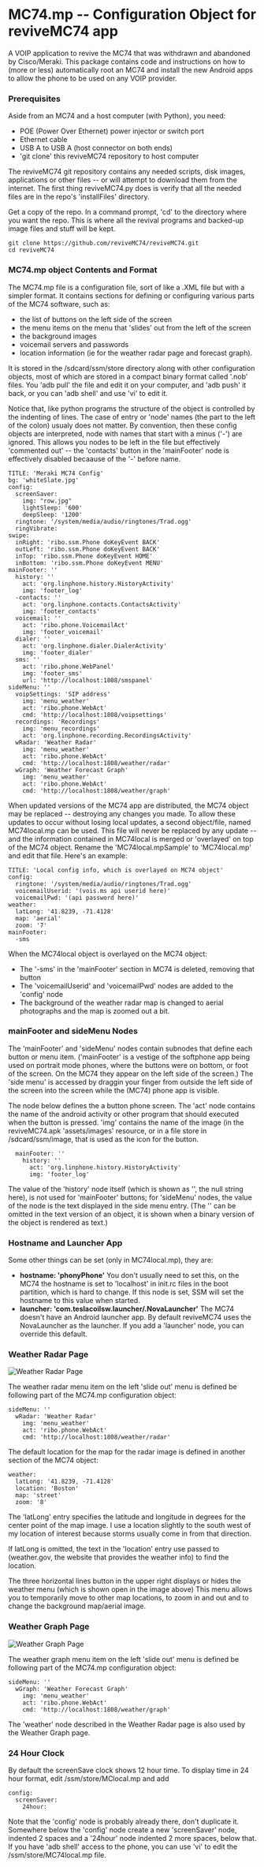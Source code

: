 # MC74.mp -- Configuration Object for reviveMC74 app

A VOIP application to revive the MC74 that was withdrawn and abandoned by Cisco/Meraki.
This package contains code and instructions on how to (more or less) automatically root
an MC74 and install the new Android apps to allow the phone to be used on any VOIP
provider.


### Prerequisites

Aside from an MC74 and a host computer (with Python), you need:

* POE (Power Over Ethernet) power injector or switch port
* Ethernet cable
* USB A to USB A (host connector on both ends)
* 'git clone' this reviveMC74 repository to host computer

The reviveMC74 git repository contains any needed scripts, disk images, applications
or other files -- or will attempt to download them from the internet.  The first thing
reviveMC74.py does is verify that all the needed files are in the repo's 'installFiles'
directory.

Get a copy of the repo. In a command prompt, 'cd' to the directory where you want the 
repo.  This is where all the revival programs and backed-up image files and stuff
will be kept.

    git clone https://github.com/reviveMC74/reviveMC74.git
    cd reviveMC74

### MC74.mp object Contents and Format
The MC74.mp file is a configuration file, sort of like a .XML file but with a simpler format.
It contains sections for defining or configuring various parts of the MC74 software, such as:
* the list of buttons on the left side of the screen
* the menu items on the menu that 'slides' out from the left of the screen
* the background images
* voicemail servers and passwords
* location information (ie for the weather radar page and forecast graph).

It is stored in the /sdcard/ssm/store directory along with other configuration objects, most of which are stored in a compact binary format called '.nob' files.  You 'adb pull' the file and edit it on your computer, and 'adb push' it back, or you can 'adb shell' and use 'vi' to edit it.

Notice that, like python programs the structure of the object is controlled by the indenting of
lines.  The case of entry or 'node' names (the part to the left of the colon) usualy does not matter.
By convention, then these config objects are interpreted, node with names that start with a minus
('-') are ignored.  This allows you nodes to be left in the file but effectively 'commented out'
 -- the 'contacts' button in the 'mainFooter' node is effectively disabled becaause of the '-' before 
name.


    TITLE: 'Meraki MC74 Config'
    bg: 'whiteSlate.jpg'
    config:
      screenSaver:
        img: "row.jpg"
        lightSleep: '600'
        deepSleep: '1200'
      ringtone: '/system/media/audio/ringtones/Trad.ogg'
      ringVibrate:
    swipe:
      inRight: 'ribo.ssm.Phone doKeyEvent BACK'
      outLeft: 'ribo.ssm.Phone doKeyEvent BACK'
      inTop: 'ribo.ssm.Phone doKeyEvent HOME' 
      inBottom: 'ribo.ssm.Phone doKeyEvent MENU' 
    mainFooter: ''
      history: ''
        act: 'org.linphone.history.HistoryActivity'
        img: 'footer_log'
      -contacts: ''
        act: 'org.linphone.contacts.ContactsActivity'
        img: 'footer_contacts'
      voicemail: ''
        act: 'ribo.phone.VoicemailAct'
        img: 'footer_voicemail'
      dialer: ''
        act: 'org.linphone.dialer.DialerActivity'
        img: 'footer_dialer'
      sms: ''
        act: 'ribo.phone.WebPanel'
        img: 'footer_sms'
        url: 'http://localhost:1808/smspanel'
    sideMenu: ''
      voipSettings: 'SIP address'
        img: 'menu_weather'
        act: 'ribo.phone.WebAct'
        cmd: 'http://localhost:1808/voipsettings'
      recordings: 'Recordings'
        img: 'menu_recordings'
        act: 'org.linphone.recording.RecordingsActivity'
      wRadar: 'Weather Radar'
        img: 'menu_weather'
        act: 'ribo.phone.WebAct'
        cmd: 'http://localhost:1808/weather/radar'
      wGraph: 'Weather Forecast Graph'
        img: 'menu_weather'
        act: 'ribo.phone.WebAct'
        cmd: 'http://localhost:1808/weather/graph'

When updated versions of the MC74 app are distributed, the MC74 object may be replaced -- destroying
any changes you made.  To allow these updates to occur without losing local updates, a second
object/file, named MC74local.mp can be used.  This file will never be replaced by any update -- and 
the information contained in MC74local is merged or 'overlayed' on top of the MC74 object.  Rename
the 'MC74local.mpSample' to 'MC74local.mp' and edit that file.  Here's an example:

    TITLE: 'Local config info, which is overlayed on MC74 object'
    config:
      ringtone: '/system/media/audio/ringtones/Trad.ogg'
      voicemailUserid: '(vois.ms api userid here)'
      voicemailPwd: '(api password here)'
    weather:
      latLong: '41.8239, -71.4128'
      map: 'aerial'
      zoom: '7'
    mainFooter:
      -sms

When the MC74local object is overlayed on the MC74 object:
* The '-sms' in the 'mainFooter' section in MC74 is deleted, removing that button 
* The 'voicemailUserid' and 'voicemailPwd' nodes are added to the 'config' node
* The background of the weather radar map is changed to aerial photographs and the map is 
zoomed out a bit.

### mainFooter and sideMenu Nodes

The 'mainFooter' and 'sideMenu' nodes contain subnodes that define each button or menu item.
('mainFooter' is a vestige of the softphone app being used on portrait mode phones, where the 
buttons were on bottom, or foot of the screen.  On the MC74 they appear on the left side of the
screen.)  The 'side menu' is accessed by draggin your finger from outside the left side of the
screen into the screen while the (MC74) phone app is visible.

The node below defines the a button phone screen.  The 'act' node contains the name of the 
android activity or other program that should executed when the button is pressed.  'img' contains
the name of the image (in the reviveMC74.apk 'assets/images' resource, or in a file store in
/sdcard/ssm/image, that is used as the icon for the button.

      mainFooter: ''
        history: ''
          act: 'org.linphone.history.HistoryActivity'
          img: 'footer_log'

The value of the 'history' node itself (which is shown as '', the null string here), is not used
for 'mainFooter' buttons; for 'sideMenu' nodes, the value of the node is the text displayed in 
the side menu entry.  (The '' can be omitted in the text version of an object, it is shown when 
a binary version of the object is rendered as text.)


### Hostname and Launcher App

Some other things can be set (only in MC74local.mp), they are:
- **hostname: 'phonyPhone'**  You don't usually need to set this, on the MC74 the hostname is set to 'localhost'
in init.rc files in the boot partition, which is hard to change.  If this node is set, SSM will set the hostname to 
this value when started.
- **launcher: 'com.teslacoilsw.launcher/.NovaLauncher'**  The MC74 doesn't have an Android launcher app.  By default reviveMC74 uses the
NovaLauncher as the launcher.  If you add a 'launcher' node, you can override this default.




### Weather Radar Page

![Weather Radar Page](weatherRadar.png)

The weather radar menu item on the left 'slide out' menu is defined be following part of the
MC74.mp configuration object:

    sideMenu: ''
      wRadar: 'Weather Radar'
        img: 'menu_weather'
        act: 'ribo.phone.WebAct'
        cmd: 'http://localhost:1808/weather/radar'

The default location for the map for the radar image is defined in another section of the MC74 object:

    weather:
      latLong: '41.8239, -71.4128'
      location: 'Boston'
      map: 'street'
      zoom: '8'

The 'latLong' entry specifies the latitude and longitude in degrees for the center point of the 
map image.  I use a location slightly to the south west of my location of interest because 
storms usually come in from that direction.

If latLong is omitted, the text in the 'location' entry use passed to (weather.gov, the website
that provides the weather info) to find the location.

The three horizontal lines button in the upper right displays or hides the weather menu (which is
shown open in the image above)  This menu allows you to temporarily move to other map locations,
to zoom in and out and to change the background map/aerial image.


### Weather Graph Page

![Weather Graph Page](weatherGraph.png)

The weather graph menu item on the left 'slide out' menu is defined be following part of the
MC74.mp configuration object:

    sideMenu: ''
      wGraph: 'Weather Forecast Graph'
        img: 'menu_weather'
        act: 'ribo.phone.WebAct'
        cmd: 'http://localhost:1808/weather/graph'

The 'weather' node described in the Weather Radar page is also used by the Weather Graph page.

### 24 Hour Clock

By default the screenSave clock shows 12 hour time.  To display time in 24 hour format, edit /ssm/store/MClocal.mp and add

    config:
      screenSaver:
        24hour:
        
 Note that the 'config' node is probably already there, don't duplicate it.  Somewhere below the 'config' node create a
 new 'screenSaver' node, indented 2 spaces and a '24hour' node indented 2 more spaces, below that.  If you have
 'adb shell' access to the phone, you can use 'vi' to edit the /ssm/store/MC74local.mp file.




